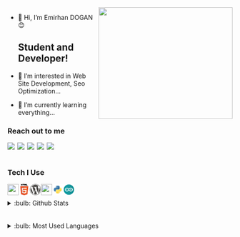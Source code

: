 <img src="https://media.giphy.com/media/zSHERzpaQ9x8k/giphy.gif" align="right" width="300" height="250">

- 👋 Hi, I’m Emirhan DOGAN :blush:     
     ##  Student and Developer!
    
- 👀 I’m interested in Web Site Development, Seo Optimization...
- 🌱 I’m currently learning everything...

### Reach out to me

[<img width="22" src="https://unpkg.com/simple-icons@v4/icons/instagram.svg" align="left" />][instagram] 
 [<img width="22" src="https://unpkg.com/simple-icons@v4/icons/twitter.svg" align="left" />][twitter] 
[<img width="22" src="https://unpkg.com/simple-icons@v4/icons/linkedin.svg" align="left" />][linkedin] 
[<img width="22" src="https://unpkg.com/simple-icons@v4/icons/googlechrome.svg" align="left" />][website]
[<img width="22" src="https://unpkg.com/simple-icons@v4/icons/behance.svg" align="left" />][behance]

<br>
<br>

### Tech I Use

<img align="left" src="https://user-images.githubusercontent.com/76941464/177096731-892835fc-3094-4ea7-acd8-a8f6c9b809b4.png"  width="25" height="25" />
<img align="left" src="https://raw.githubusercontent.com/github/explore/80688e429a7d4ef2fca1e82350fe8e3517d3494d/topics/html/html.png"  width="25" height="25" />
<img align="left" src="https://raw.githubusercontent.com/github/explore/80688e429a7d4ef2fca1e82350fe8e3517d3494d/topics/wordpress/wordpress.png"  width="25" height="25" />
<img align="left" src="https://user-images.githubusercontent.com/76941464/177096861-9f3f3514-7aea-41bd-a9ae-a767050b3f52.png"  width="25" height="25" />
<img align="left" src="https://raw.githubusercontent.com/github/explore/80688e429a7d4ef2fca1e82350fe8e3517d3494d/topics/python/python.png"  width="25" height="25" />
<img align="left" src="https://raw.githubusercontent.com/github/explore/80688e429a7d4ef2fca1e82350fe8e3517d3494d/topics/arduino/arduino.png"  width="25" height="25" />

<br>
<br>

<details>
<summary>:bulb: Github Stats</summary>
<img src="https://github-readme-stats.vercel.app/api?username=emirhandgn&theme=radical" >
</details>
<br>
<br>

<details>
<summary>:bulb: Most Used Languages</summary>
<img src="https://github-readme-stats.vercel.app/api/top-langs/?username=emirhandgn&layout=compact&theme=radical" >
</details>


[görünmez kod]: http:


[instagram]: http://instagram.com/EmirDgn
[twitter]: http://twitter.com/EmirDgn
[linkedin]: https://www.linkedin.com/in/emir-do%C4%9Fan-51a02abb
[website]: http://emirdogan.com.tr
[behance]: https://www.behance.net/emirhandoan

